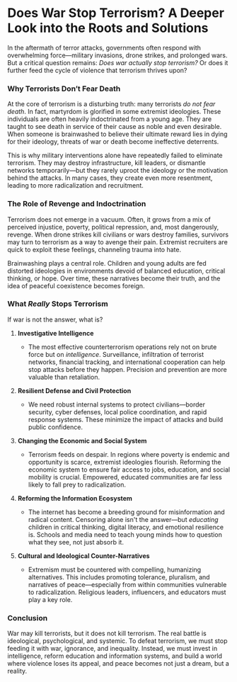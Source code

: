 # Does War Stop Terrorism? A Deeper Look into the Roots and Solutions

In the aftermath of terror attacks, governments often respond with overwhelming force—military invasions, drone strikes, and prolonged wars. But a critical question remains: *Does war actually stop terrorism?* Or does it further feed the cycle of violence that terrorism thrives upon?

### Why Terrorists Don’t Fear Death

At the core of terrorism is a disturbing truth: many terrorists *do not fear death*. In fact, martyrdom is glorified in some extremist ideologies. These individuals are often heavily indoctrinated from a young age. They are taught to see death in service of their cause as noble and even desirable. When someone is brainwashed to believe their ultimate reward lies in dying for their ideology, threats of war or death become ineffective deterrents.

This is why military interventions alone have repeatedly failed to eliminate terrorism. They may destroy infrastructure, kill leaders, or dismantle networks temporarily—but they rarely uproot the ideology or the motivation behind the attacks. In many cases, they create even more resentment, leading to more radicalization and recruitment.

### The Role of Revenge and Indoctrination

Terrorism does not emerge in a vacuum. Often, it grows from a mix of perceived injustice, poverty, political repression, and, most dangerously, revenge. When drone strikes kill civilians or wars destroy families, survivors may turn to terrorism as a way to avenge their pain. Extremist recruiters are quick to exploit these feelings, channeling trauma into hate.

Brainwashing plays a central role. Children and young adults are fed distorted ideologies in environments devoid of balanced education, critical thinking, or hope. Over time, these narratives become their truth, and the idea of peaceful coexistence becomes foreign.

### What *Really* Stops Terrorism

If war is not the answer, what is?

1. **Investigative Intelligence**

   * The most effective counterterrorism operations rely not on brute force but on *intelligence*. Surveillance, infiltration of terrorist networks, financial tracking, and international cooperation can help stop attacks before they happen. Precision and prevention are more valuable than retaliation.

2. **Resilient Defense and Civil Protection**

   * We need robust internal systems to protect civilians—border security, cyber defenses, local police coordination, and rapid response systems. These minimize the impact of attacks and build public confidence.

3. **Changing the Economic and Social System**

   * Terrorism feeds on despair. In regions where poverty is endemic and opportunity is scarce, extremist ideologies flourish. Reforming the economic system to ensure fair access to jobs, education, and social mobility is crucial. Empowered, educated communities are far less likely to fall prey to radicalization.

4. **Reforming the Information Ecosystem**

   * The internet has become a breeding ground for misinformation and radical content. Censoring alone isn't the answer—but *educating* children in critical thinking, digital literacy, and emotional resilience is. Schools and media need to teach young minds how to question what they see, not just absorb it.

5. **Cultural and Ideological Counter-Narratives**

   * Extremism must be countered with compelling, humanizing alternatives. This includes promoting tolerance, pluralism, and narratives of peace—especially from within communities vulnerable to radicalization. Religious leaders, influencers, and educators must play a key role.

### Conclusion

War may kill terrorists, but it does not kill terrorism. The real battle is ideological, psychological, and systemic. To defeat terrorism, we must stop feeding it with war, ignorance, and inequality. Instead, we must invest in intelligence, reform education and information systems, and build a world where violence loses its appeal, and peace becomes not just a dream, but a reality.
